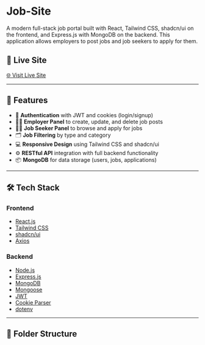 # Job-Site

A modern full-stack job portal built with React, Tailwind CSS, shadcn/ui on the frontend, and Express.js with MongoDB on the backend. This application allows employers to post jobs and job seekers to apply for them.

## 🔗 Live Site

[🌐 Visit Live Site](https://job-portal-client-u5ru.onrender.com) <!-- Replace with your actual live client URL if different -->

---

## 🚀 Features

- 🔐 **Authentication** with JWT and cookies (login/signup)
- 🧑‍💼 **Employer Panel** to create, update, and delete job posts
- 👨‍💻 **Job Seeker Panel** to browse and apply for jobs
- 🗂️ **Job Filtering** by type and category
- 💻 **Responsive Design** using Tailwind CSS and shadcn/ui
- ⚙️ **RESTful API** integration with full backend functionality
- 📦 **MongoDB** for data storage (users, jobs, applications)

---

## 🛠️ Tech Stack

### Frontend
- [React.js](https://reactjs.org/)
- [Tailwind CSS](https://tailwindcss.com/)
- [shadcn/ui](https://ui.shadcn.com/)
- [Axios](https://axios-http.com/)

### Backend
- [Node.js](https://nodejs.org/)
- [Express.js](https://expressjs.com/)
- [MongoDB](https://www.mongodb.com/)
- [Mongoose](https://mongoosejs.com/)
- [JWT](https://jwt.io/)
- [Cookie Parser](https://www.npmjs.com/package/cookie-parser)
- [dotenv](https://www.npmjs.com/package/dotenv)

---

## 📁 Folder Structure


